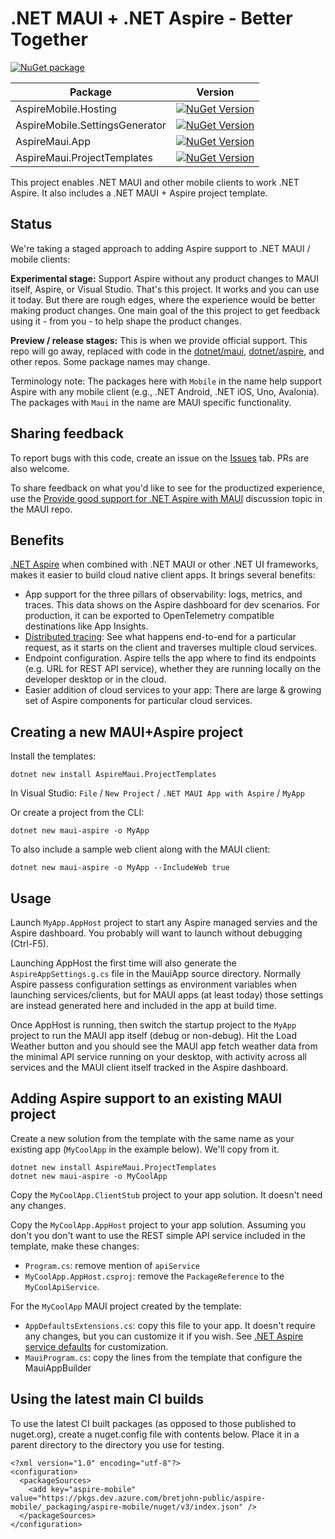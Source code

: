 # .NET MAUI + .NET Aspire - Better Together

[![NuGet package](https://img.shields.io/nuget/v/AspireMobile.svg)](https://nuget.org/packages/AspireMaui)

| Package | Version |
| ------- | ------- |
| AspireMobile.Hosting | [![NuGet Version](https://img.shields.io/nuget/v/AspireMobile.Hosting.svg)](https://nuget.org/packages/AspireMobile.Hosting) |
| AspireMobile.SettingsGenerator | [![NuGet Version](https://img.shields.io/nuget/v/AspireMobile.SettingsGenerator.svg)](https://nuget.org/packages/AspireMobile.SettingsGenerator) |
| AspireMaui.App | [![NuGet Version](https://img.shields.io/nuget/v/AspireMaui.App.svg)](https://nuget.org/packages/AspireMaui.App) |
| AspireMaui.ProjectTemplates | [![NuGet Version](https://img.shields.io/nuget/v/AspireMaui.ProjectTemplates.svg)](https://nuget.org/packages/AspireMaui.ProjectTemplates) |


This project enables .NET MAUI and other mobile clients to work .NET Aspire. It also includes a .NET MAUI + Aspire project template.

## Status

We're taking a staged approach to adding Aspire support to .NET MAUI / mobile clients:

**Experimental stage:** Support Aspire without any product changes to MAUI itself, Aspire, or Visual Studio. That's this project. It works and you can use it today. But there are rough edges, where the experience would be better making product changes. One main goal of the
this project to get feedback using it - from you - to help shape the product changes.

**Preview / release stages:** This is when we provide official support. This repo will go away, replaced with code in the
[dotnet/maui](https://github.com/dotnet/maui), [dotnet/aspire](https://github.com/dotnet/aspire), and other repos. Some package names may change.

Terminology note: The packages here with `Mobile` in the name help support Aspire with any mobile client (e.g., .NET Android, .NET iOS, Uno, Avalonia). The packages with `Maui` in the name are MAUI specific functionality.

## Sharing feedback

To report bugs with this code, create an issue on the [Issues](https://github.com/BretJohnson/aspire-mobile/issues) tab. PRs are also welcome.

To share feedback on what you'd like to see for the productized experience, use the [Provide good support for .NET Aspire with MAUI](https://github.com/dotnet/maui/discussions/21064) discussion topic in the MAUI repo.

## Benefits

[.NET Aspire](https://learn.microsoft.com/en-us/dotnet/aspire/get-started/aspire-overview) when combined with .NET MAUI or other .NET UI frameworks, makes it easier to build cloud native client apps.
It brings several benefits:

- App support for the three pillars of observability: logs, metrics, and traces. This data shows on the Aspire dashboard for dev scenarios. For production, it can be exported to
OpenTelemetry compatible destinations like App Insights.
- [Distributed tracing](https://learn.microsoft.com/en-us/dotnet/core/diagnostics/distributed-tracing): See what happens end-to-end for a particular request, as it starts on the client and traverses multiple cloud services.
- Endpoint configuration. Aspire tells the app where to find its endpoints (e.g. URL for REST API service), whether they are running locally on the developer desktop or in
the cloud.
- Easier addition of cloud services to your app: There are large & growing set of Aspire components for particular cloud services.

## Creating a new MAUI+Aspire project

Install the templates:
```
dotnet new install AspireMaui.ProjectTemplates
```

In Visual Studio: `File` / `New Project` / `.NET MAUI App with Aspire` / `MyApp`

Or create a project from the CLI:
```
dotnet new maui-aspire -o MyApp
```

To also include a sample web client along with the MAUI client:
```
dotnet new maui-aspire -o MyApp --IncludeWeb true
```

## Usage

Launch `MyApp.AppHost` project to start any Aspire managed servies and the Aspire dashboard. You probably will want to launch without debugging (Ctrl-F5).

Launching AppHost the first time will also generate the `AspireAppSettings.g.cs` file in the MauiApp source directory.
Normally Aspire passess configuration settings as environment variables when launching services/clients, but for MAUI
apps (at least today) those settings are instead generated here and included in the app at build time.

Once AppHost is running, then switch the startup project to the `MyApp` project to run the MAUI app itself (debug or non-debug).
Hit the Load Weather button and you should see the MAUI app fetch weather data from the minimal API service running on your desktop, with activity across all services and the MAUI client itself tracked in the Aspire dashboard.

## Adding Aspire support to an existing MAUI project

Create a new solution from the template with the same name as your existing app (`MyCoolApp` in the example below). We'll copy from it.
```
dotnet new install AspireMaui.ProjectTemplates
dotnet new maui-aspire -o MyCoolApp
```

Copy the `MyCoolApp.ClientStub` project to your app solution. It doesn't need any changes.

Copy the `MyCoolApp.AppHost` project to your app solution. Assuming you don't you don't want to
use the REST simple API service included in the template, make these changes:
* `Program.cs`: remove mention of `apiService`
* `MyCoolApp.AppHost.csproj`: remove the `PackageReference` to the `MyCoolApiService`.

For the `MyCoolApp` MAUI project created by the template:
* `AppDefaultsExtensions.cs`: copy this file to your app. It doesn't require any changes, but you can customize it if you wish. See [.NET Aspire service defaults](https://learn.microsoft.com/en-us/dotnet/aspire/fundamentals/service-defaults) for customization.
* `MauiProgram.cs`: copy the lines from the template that configure the MauiAppBuilder

## Using the latest main CI builds

To use the latest CI built packages (as opposed to those published to nuget.org), create a nuget.config file with contents below. Place it in a parent directory to the directory you use for testing.

```
<?xml version="1.0" encoding="utf-8"?>
<configuration>
  <packageSources>
    <add key="aspire-mobile" value="https://pkgs.dev.azure.com/bretjohn-public/aspire-mobile/_packaging/aspire-mobile/nuget/v3/index.json" />
  </packageSources>
</configuration>
```
